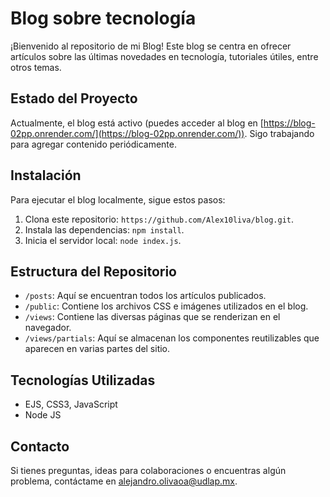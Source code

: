 # Blog sobre tecnología

¡Bienvenido al repositorio de mi Blog! Este blog se centra en ofrecer artículos sobre las últimas novedades en tecnología, tutoriales útiles, entre otros temas.

## Estado del Proyecto

Actualmente, el blog está activo (puedes acceder al blog en [https://blog-02pp.onrender.com/](https://blog-02pp.onrender.com/)). Sigo trabajando para agregar contenido periódicamente.

## Instalación

Para ejecutar el blog localmente, sigue estos pasos:

1. Clona este repositorio: `https://github.com/Alex10liva/blog.git`.
2. Instala las dependencias: `npm install`.
3. Inicia el servidor local: `node index.js`.

## Estructura del Repositorio

- `/posts`: Aquí se encuentran todos los artículos publicados.
- `/public`: Contiene los archivos CSS e imágenes utilizados en el blog.
- `/views`: Contiene las diversas páginas que se renderizan en el navegador.
- `/views/partials`: Aquí se almacenan los componentes reutilizables que aparecen en varias partes del sitio.

## Tecnologías Utilizadas

- EJS, CSS3, JavaScript
- Node JS

## Contacto

Si tienes preguntas, ideas para colaboraciones o encuentras algún problema, contáctame en alejandro.olivaoa@udlap.mx.
